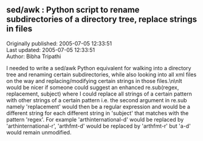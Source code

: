 ## sed/awk : Python script to rename subdirectories of a directory tree, replace strings in files  
Originally published: 2005-07-05 12:33:51  
Last updated: 2005-07-05 12:33:51  
Author: Bibha Tripathi  
  
I needed to write a sed/awk Python equivalent for walking into a directory tree and renaming certain subdirectories, while also looking into all xml files on the way and replacing/modifying certain strings in those files.\n\nIt would be nicer if someone could suggest an enhanced re.sub(regex, replacement, subject) where I could replace all strings of a certain pattern with other strings of a certain pattern i.e. the second argument in re.sub namely 'replacement' would then be a regular expression and would be a different string for each different string in 'subject' that matches with the pattern 'regex'. For example 'arthinternational-d' would be replaced by 'arthinternational-r', 'arthfmt-d' would be replaced by 'arthfmt-r' but 'a-d' would remain unmodified.